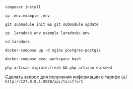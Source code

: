 
```
composer install
```


```
cp .env.example .env
```

```
git submodule init && git submodule update 
```

```
cp .laradock.env.example laradock/.env
```

```
cd laradock 
```

```
docker-compose up -d nginx postgres-postgis 
```

```
docker-compose exec workspace bash  
```

```
php artisan migrate:fresh && php artisan db:seed  
```

Сделать запрос для получения информации о тарифе `GET http://127.0.0.1:8080/api/tariffs/1`
